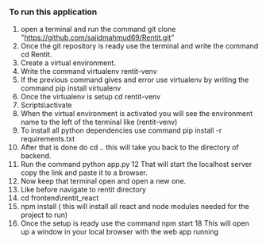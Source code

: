 ### To run this application
1. open a terminal and run the command git clone "https://github.com/sajidmahmud69/Rentit.git"
2. Once the git repository is ready use the terminal and write the command cd Rentit.
3. Create a virtual environment.
4. Write the command virtualenv rentit-venv
5. If the previous command gives and error use virtualenv by writing the command pip install virtualenv
6. Once the virtualenv is setup cd rentit-venv
7. Scripts\activate
8. When the virtual environment is activated you will see the environment name to the left of the terminal like (rentit-venv)
9. To install all python dependencies use command pip install -r requirements.txt
10. After that is done do cd ..  this will take you back to the directory of backend.
11. Run the command python app.py
12 That will start the localhost server copy the link and paste it to a browser.
13. Now keep that terminal open and open a new one.
14. Like before navigate to rentit directory
15. cd frontend\rentit_react
16. npm install ( this will install all react and node modules needed for the project to run)
17. Once the setup is ready use the command npm start
18 This will open up a window in your local browser with the web app running
